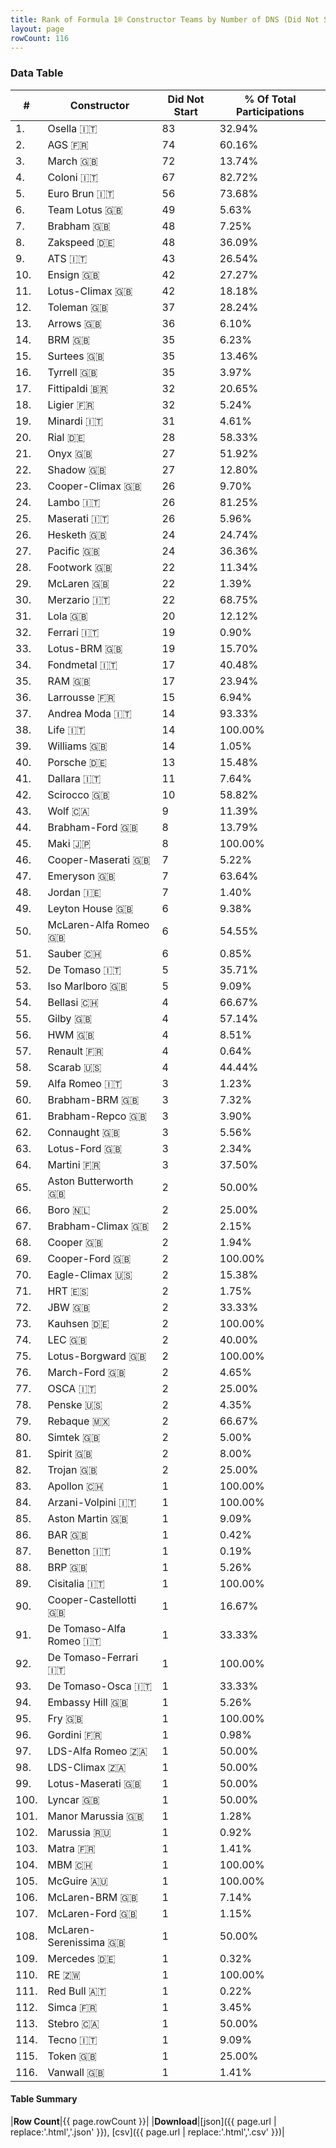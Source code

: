 ```yaml
---
title: Rank of Formula 1® Constructor Teams by Number of DNS (Did Not Start)
layout: page
rowCount: 116
---
```


<canvas id="chart" width="400" height="180"></canvas>
<script>
var data = {
    "datasets": [
        {
            "backgroundColor": [
                "888888",
                "888888",
                "E53524",
                "888888",
                "888888",
                "09630C",
                "243F73",
                "888888",
                "888888",
                "888888",
                "025839",
                "888888",
                "FFA500",
                "144D44",
                "888888",
                "274B72",
                "888888",
                "0F5DBB",
                "1B1D1D",
                "888888",
                "888888",
                "FA9B27",
                "273027",
                "888888",
                "C0BEC3",
                "FFFFFF",
                "888888",
                "888888",
                "AAAAAA",
                "888888",
                "888888",
                "EB212E",
                "457439",
                "888888",
                "888888",
                "888888",
                "888888",
                "888888",
                "FFF8F6",
                "DDDDDD",
                "888888",
                "888888",
                "A3805E",
                "07316F",
                "888888",
                "1A2446",
                "888888",
                "FFFF01",
                "888888",
                "888888",
                "204FE0",
                "888888",
                "888888",
                "888888",
                "888888",
                "888888",
                "F6CF00",
                "888888",
                "B21827",
                "888888",
                "243F73",
                "888888",
                "025839",
                "888888",
                "888888",
                "888888",
                "243F73",
                "273027",
                "888888",
                "888888",
                "BE9D56",
                "888888",
                "888888",
                "888888",
                "888888",
                "888888",
                "888888",
                "2077C9",
                "888888",
                "888888",
                "888888",
                "888888",
                "888888",
                "888888",
                "888888",
                "FFFFFF",
                "73C2FB",
                "888888",
                "888888",
                "888888",
                "888888",
                "888888",
                "888888",
                "888888",
                "888888",
                "888888",
                "888888",
                "888888",
                "888888",
                "888888",
                "5E0A16",
                "5E0A16",
                "888888",
                "888888",
                "888888",
                "888888",
                "AAAAAA",
                "888888",
                "3da48e",
                "888888",
                "381ea0",
                "888888",
                "888888",
                "888888",
                "888888",
                "336667"
            ],
            "borderColor": [
                "444444",
                "444444",
                "444444",
                "444444",
                "444444",
                "444444",
                "444444",
                "444444",
                "444444",
                "444444",
                "444444",
                "444444",
                "444444",
                "444444",
                "444444",
                "444444",
                "444444",
                "444444",
                "444444",
                "444444",
                "444444",
                "444444",
                "444444",
                "444444",
                "444444",
                "444444",
                "444444",
                "444444",
                "444444",
                "444444",
                "444444",
                "444444",
                "444444",
                "444444",
                "444444",
                "444444",
                "444444",
                "444444",
                "444444",
                "444444",
                "444444",
                "444444",
                "444444",
                "444444",
                "444444",
                "444444",
                "444444",
                "444444",
                "444444",
                "444444",
                "444444",
                "444444",
                "444444",
                "444444",
                "444444",
                "444444",
                "444444",
                "444444",
                "444444",
                "444444",
                "444444",
                "444444",
                "444444",
                "444444",
                "444444",
                "444444",
                "444444",
                "444444",
                "444444",
                "444444",
                "444444",
                "444444",
                "444444",
                "444444",
                "444444",
                "444444",
                "444444",
                "444444",
                "444444",
                "444444",
                "444444",
                "444444",
                "444444",
                "444444",
                "444444",
                "444444",
                "444444",
                "444444",
                "444444",
                "444444",
                "444444",
                "444444",
                "444444",
                "444444",
                "444444",
                "444444",
                "444444",
                "444444",
                "444444",
                "444444",
                "444444",
                "444444",
                "444444",
                "444444",
                "444444",
                "444444",
                "444444",
                "444444",
                "444444",
                "444444",
                "444444",
                "444444",
                "444444",
                "444444",
                "444444",
                "444444"
            ],
            "borderWidth": 1,
            "data": [
                83.0,
                74.0,
                72.0,
                67.0,
                56.0,
                49.0,
                48.0,
                48.0,
                43.0,
                42.0,
                42.0,
                37.0,
                36.0,
                35.0,
                35.0,
                35.0,
                32.0,
                32.0,
                31.0,
                28.0,
                27.0,
                27.0,
                26.0,
                26.0,
                26.0,
                24.0,
                24.0,
                22.0,
                22.0,
                22.0,
                20.0,
                19.0,
                19.0,
                17.0,
                17.0,
                15.0,
                14.0,
                14.0,
                14.0,
                13.0,
                11.0,
                10.0,
                9.0,
                8.0,
                8.0,
                7.0,
                7.0,
                7.0,
                6.0,
                6.0,
                6.0,
                5.0,
                5.0,
                4.0,
                4.0,
                4.0,
                4.0,
                4.0,
                3.0,
                3.0,
                3.0,
                3.0,
                3.0,
                3.0,
                2.0,
                2.0,
                2.0,
                2.0,
                2.0,
                2.0,
                2.0,
                2.0,
                2.0,
                2.0,
                2.0,
                2.0,
                2.0,
                2.0,
                2.0,
                2.0,
                2.0,
                2.0,
                1.0,
                1.0,
                1.0,
                1.0,
                1.0,
                1.0,
                1.0,
                1.0,
                1.0,
                1.0,
                1.0,
                1.0,
                1.0,
                1.0,
                1.0,
                1.0,
                1.0,
                1.0,
                1.0,
                1.0,
                1.0,
                1.0,
                1.0,
                1.0,
                1.0,
                1.0,
                1.0,
                1.0,
                1.0,
                1.0,
                1.0,
                1.0,
                1.0,
                1.0
            ],
            "label": "Did Not Start"
        }
    ],
    "labels": [
        "Osella",
        "AGS",
        "March",
        "Coloni",
        "Euro Brun",
        "Team Lotus",
        "Brabham",
        "Zakspeed",
        "ATS",
        "Ensign",
        "Lotus-Climax",
        "Toleman",
        "Arrows",
        "BRM",
        "Surtees",
        "Tyrrell",
        "Fittipaldi",
        "Ligier",
        "Minardi",
        "Rial",
        "Onyx",
        "Shadow",
        "Cooper-Climax",
        "Lambo",
        "Maserati",
        "Hesketh",
        "Pacific",
        "Footwork",
        "McLaren",
        "Merzario",
        "Lola",
        "Ferrari",
        "Lotus-BRM",
        "Fondmetal",
        "RAM",
        "Larrousse",
        "Andrea Moda",
        "Life",
        "Williams",
        "Porsche",
        "Dallara",
        "Scirocco",
        "Wolf",
        "Brabham-Ford",
        "Maki",
        "Cooper-Maserati",
        "Emeryson",
        "Jordan",
        "Leyton House",
        "McLaren-Alfa Romeo",
        "Sauber",
        "De Tomaso",
        "Iso Marlboro",
        "Bellasi",
        "Gilby",
        "HWM",
        "Renault",
        "Scarab",
        "Alfa Romeo",
        "Brabham-BRM",
        "Brabham-Repco",
        "Connaught",
        "Lotus-Ford",
        "Martini",
        "Aston Butterworth",
        "Boro",
        "Brabham-Climax",
        "Cooper",
        "Cooper-Ford",
        "Eagle-Climax",
        "HRT",
        "JBW",
        "Kauhsen",
        "LEC",
        "Lotus-Borgward",
        "March-Ford",
        "OSCA",
        "Penske",
        "Rebaque",
        "Simtek",
        "Spirit",
        "Trojan",
        "Apollon",
        "Arzani-Volpini",
        "Aston Martin",
        "BAR",
        "Benetton",
        "BRP",
        "Cisitalia",
        "Cooper-Castellotti",
        "De Tomaso-Alfa Romeo",
        "De Tomaso-Ferrari",
        "De Tomaso-Osca",
        "Embassy Hill",
        "Fry",
        "Gordini",
        "LDS-Alfa Romeo",
        "LDS-Climax",
        "Lotus-Maserati",
        "Lyncar",
        "Manor Marussia",
        "Marussia",
        "Matra",
        "MBM",
        "McGuire",
        "McLaren-BRM",
        "McLaren-Ford",
        "McLaren-Serenissima",
        "Mercedes",
        "RE",
        "Red Bull",
        "Simca",
        "Stebro",
        "Tecno",
        "Token",
        "Vanwall"
    ]
};
var options = {
  legend: {
    display: false
  },
  scales: {
    xAxes: [{
      ticks: {
        beginAtZero: true,
        maxRotation: 180,
        display: window.innerWidth > 800
      }
    }],
    yAxes: [{
      ticks: {
        beginAtZero: true
      }
    }]
  },
  onResize: function(chart, size) {
    chart.options.scales.xAxes[0].ticks.display = size.width > 800;
  }
};
var chart = new Chart("chart", {
    data: data,
    type: 'bar',
    options: options
});
</script>

<!-- div id="chart-navigation">
<button onclick="window.location = chart.toBase64Image();">Save as Image</button>
<button onclick="window.location = chart.toBase64Image();">Hello</button>
<button onclick="window.location = chart.toBase64Image();">Hello</button>
<select>
<option>one</option>
<option>two</option>
<option>three</option>
</select>
</div -->




### Data Table

| # | Constructor | Did Not Start | % Of Total Participations |
|--|--|--|--|
| 1. | Osella 🇮🇹 | 83 | 32.94% |
| 2. | AGS 🇫🇷 | 74 | 60.16% |
| 3. | March 🇬🇧 | 72 | 13.74% |
| 4. | Coloni 🇮🇹 | 67 | 82.72% |
| 5. | Euro Brun 🇮🇹 | 56 | 73.68% |
| 6. | Team Lotus 🇬🇧 | 49 | 5.63% |
| 7. | Brabham 🇬🇧 | 48 | 7.25% |
| 8. | Zakspeed 🇩🇪 | 48 | 36.09% |
| 9. | ATS 🇮🇹 | 43 | 26.54% |
| 10. | Ensign 🇬🇧 | 42 | 27.27% |
| 11. | Lotus-Climax 🇬🇧 | 42 | 18.18% |
| 12. | Toleman 🇬🇧 | 37 | 28.24% |
| 13. | Arrows 🇬🇧 | 36 | 6.10% |
| 14. | BRM 🇬🇧 | 35 | 6.23% |
| 15. | Surtees 🇬🇧 | 35 | 13.46% |
| 16. | Tyrrell 🇬🇧 | 35 | 3.97% |
| 17. | Fittipaldi 🇧🇷 | 32 | 20.65% |
| 18. | Ligier 🇫🇷 | 32 | 5.24% |
| 19. | Minardi 🇮🇹 | 31 | 4.61% |
| 20. | Rial 🇩🇪 | 28 | 58.33% |
| 21. | Onyx 🇬🇧 | 27 | 51.92% |
| 22. | Shadow 🇬🇧 | 27 | 12.80% |
| 23. | Cooper-Climax 🇬🇧 | 26 | 9.70% |
| 24. | Lambo 🇮🇹 | 26 | 81.25% |
| 25. | Maserati 🇮🇹 | 26 | 5.96% |
| 26. | Hesketh 🇬🇧 | 24 | 24.74% |
| 27. | Pacific 🇬🇧 | 24 | 36.36% |
| 28. | Footwork 🇬🇧 | 22 | 11.34% |
| 29. | McLaren 🇬🇧 | 22 | 1.39% |
| 30. | Merzario 🇮🇹 | 22 | 68.75% |
| 31. | Lola 🇬🇧 | 20 | 12.12% |
| 32. | Ferrari 🇮🇹 | 19 | 0.90% |
| 33. | Lotus-BRM 🇬🇧 | 19 | 15.70% |
| 34. | Fondmetal 🇮🇹 | 17 | 40.48% |
| 35. | RAM 🇬🇧 | 17 | 23.94% |
| 36. | Larrousse 🇫🇷 | 15 | 6.94% |
| 37. | Andrea Moda 🇮🇹 | 14 | 93.33% |
| 38. | Life 🇮🇹 | 14 | 100.00% |
| 39. | Williams 🇬🇧 | 14 | 1.05% |
| 40. | Porsche 🇩🇪 | 13 | 15.48% |
| 41. | Dallara 🇮🇹 | 11 | 7.64% |
| 42. | Scirocco 🇬🇧 | 10 | 58.82% |
| 43. | Wolf 🇨🇦 | 9 | 11.39% |
| 44. | Brabham-Ford 🇬🇧 | 8 | 13.79% |
| 45. | Maki 🇯🇵 | 8 | 100.00% |
| 46. | Cooper-Maserati 🇬🇧 | 7 | 5.22% |
| 47. | Emeryson 🇬🇧 | 7 | 63.64% |
| 48. | Jordan 🇮🇪 | 7 | 1.40% |
| 49. | Leyton House 🇬🇧 | 6 | 9.38% |
| 50. | McLaren-Alfa Romeo 🇬🇧 | 6 | 54.55% |
| 51. | Sauber 🇨🇭 | 6 | 0.85% |
| 52. | De Tomaso 🇮🇹 | 5 | 35.71% |
| 53. | Iso Marlboro 🇬🇧 | 5 | 9.09% |
| 54. | Bellasi 🇨🇭 | 4 | 66.67% |
| 55. | Gilby 🇬🇧 | 4 | 57.14% |
| 56. | HWM 🇬🇧 | 4 | 8.51% |
| 57. | Renault 🇫🇷 | 4 | 0.64% |
| 58. | Scarab 🇺🇸 | 4 | 44.44% |
| 59. | Alfa Romeo 🇮🇹 | 3 | 1.23% |
| 60. | Brabham-BRM 🇬🇧 | 3 | 7.32% |
| 61. | Brabham-Repco 🇬🇧 | 3 | 3.90% |
| 62. | Connaught 🇬🇧 | 3 | 5.56% |
| 63. | Lotus-Ford 🇬🇧 | 3 | 2.34% |
| 64. | Martini 🇫🇷 | 3 | 37.50% |
| 65. | Aston Butterworth 🇬🇧 | 2 | 50.00% |
| 66. | Boro 🇳🇱 | 2 | 25.00% |
| 67. | Brabham-Climax 🇬🇧 | 2 | 2.15% |
| 68. | Cooper 🇬🇧 | 2 | 1.94% |
| 69. | Cooper-Ford 🇬🇧 | 2 | 100.00% |
| 70. | Eagle-Climax 🇺🇸 | 2 | 15.38% |
| 71. | HRT 🇪🇸 | 2 | 1.75% |
| 72. | JBW 🇬🇧 | 2 | 33.33% |
| 73. | Kauhsen 🇩🇪 | 2 | 100.00% |
| 74. | LEC 🇬🇧 | 2 | 40.00% |
| 75. | Lotus-Borgward 🇬🇧 | 2 | 100.00% |
| 76. | March-Ford 🇬🇧 | 2 | 4.65% |
| 77. | OSCA 🇮🇹 | 2 | 25.00% |
| 78. | Penske 🇺🇸 | 2 | 4.35% |
| 79. | Rebaque 🇲🇽 | 2 | 66.67% |
| 80. | Simtek 🇬🇧 | 2 | 5.00% |
| 81. | Spirit 🇬🇧 | 2 | 8.00% |
| 82. | Trojan 🇬🇧 | 2 | 25.00% |
| 83. | Apollon 🇨🇭 | 1 | 100.00% |
| 84. | Arzani-Volpini 🇮🇹 | 1 | 100.00% |
| 85. | Aston Martin 🇬🇧 | 1 | 9.09% |
| 86. | BAR 🇬🇧 | 1 | 0.42% |
| 87. | Benetton 🇮🇹 | 1 | 0.19% |
| 88. | BRP 🇬🇧 | 1 | 5.26% |
| 89. | Cisitalia 🇮🇹 | 1 | 100.00% |
| 90. | Cooper-Castellotti 🇬🇧 | 1 | 16.67% |
| 91. | De Tomaso-Alfa Romeo 🇮🇹 | 1 | 33.33% |
| 92. | De Tomaso-Ferrari 🇮🇹 | 1 | 100.00% |
| 93. | De Tomaso-Osca 🇮🇹 | 1 | 33.33% |
| 94. | Embassy Hill 🇬🇧 | 1 | 5.26% |
| 95. | Fry 🇬🇧 | 1 | 100.00% |
| 96. | Gordini 🇫🇷 | 1 | 0.98% |
| 97. | LDS-Alfa Romeo 🇿🇦 | 1 | 50.00% |
| 98. | LDS-Climax 🇿🇦 | 1 | 50.00% |
| 99. | Lotus-Maserati 🇬🇧 | 1 | 50.00% |
| 100. | Lyncar 🇬🇧 | 1 | 50.00% |
| 101. | Manor Marussia 🇬🇧 | 1 | 1.28% |
| 102. | Marussia 🇷🇺 | 1 | 0.92% |
| 103. | Matra 🇫🇷 | 1 | 1.41% |
| 104. | MBM 🇨🇭 | 1 | 100.00% |
| 105. | McGuire 🇦🇺 | 1 | 100.00% |
| 106. | McLaren-BRM 🇬🇧 | 1 | 7.14% |
| 107. | McLaren-Ford 🇬🇧 | 1 | 1.15% |
| 108. | McLaren-Serenissima 🇬🇧 | 1 | 50.00% |
| 109. | Mercedes 🇩🇪 | 1 | 0.32% |
| 110. | RE 🇿🇼 | 1 | 100.00% |
| 111. | Red Bull 🇦🇹 | 1 | 0.22% |
| 112. | Simca 🇫🇷 | 1 | 3.45% |
| 113. | Stebro 🇨🇦 | 1 | 50.00% |
| 114. | Tecno 🇮🇹 | 1 | 9.09% |
| 115. | Token 🇬🇧 | 1 | 25.00% |
| 116. | Vanwall 🇬🇧 | 1 | 1.41% |

#### Table Summary

|**Row Count**|{{ page.rowCount }}|
|**Download**|[json]({{ page.url | replace:'.html','.json' }}), [csv]({{ page.url | replace:'.html','.csv' }})|
